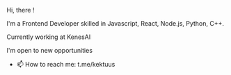 
Hi, there !

I'm a Frontend Developer skilled in Javascript, React, Node.js, Python, C++.

Currently working at KenesAI

I'm open to new opportunities 
- 📫 How to reach me: t.me/kektuus
